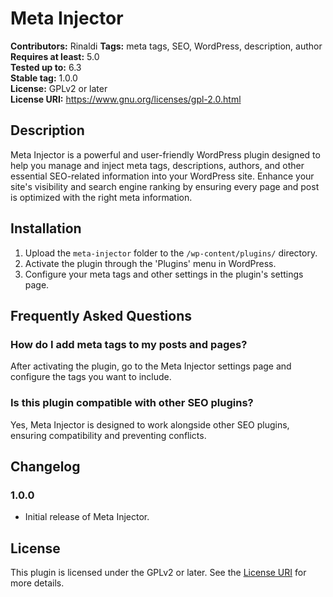 # Meta Injector

**Contributors:** Rinaldi
**Tags:** meta tags, SEO, WordPress, description, author  
**Requires at least:** 5.0  
**Tested up to:** 6.3  
**Stable tag:** 1.0.0  
**License:** GPLv2 or later  
**License URI:** https://www.gnu.org/licenses/gpl-2.0.html

## Description

Meta Injector is a powerful and user-friendly WordPress plugin designed to help you manage and inject meta tags, descriptions, authors, and other essential SEO-related information into your WordPress site. Enhance your site's visibility and search engine ranking by ensuring every page and post is optimized with the right meta information.

## Installation

1. Upload the `meta-injector` folder to the `/wp-content/plugins/` directory.
2. Activate the plugin through the 'Plugins' menu in WordPress.
3. Configure your meta tags and other settings in the plugin's settings page.

## Frequently Asked Questions

### How do I add meta tags to my posts and pages?

After activating the plugin, go to the Meta Injector settings page and configure the tags you want to include.

### Is this plugin compatible with other SEO plugins?

Yes, Meta Injector is designed to work alongside other SEO plugins, ensuring compatibility and preventing conflicts.

## Changelog

### 1.0.0

* Initial release of Meta Injector.

## License

This plugin is licensed under the GPLv2 or later. See the [License URI](https://www.gnu.org/licenses/gpl-2.0.html) for more details.
